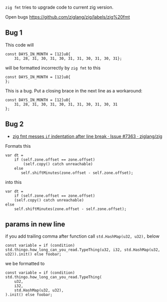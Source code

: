 `zig fmt` tries to upgrade code to current zig version.

Open bugs https://github.com/ziglang/zig/labels/zig%20fmt

## Bug 1

This code will

```zig
const DAYS_IN_MONTH = [12]u8{
    31, 28, 31, 30, 31, 30, 31, 31, 30, 31, 30, 31};
```

will be formatted incorrectly by `zig fmt` to this

```zig
const DAYS_IN_MONTH = [12]u8{
};
```

This is a bug. Put a closing brace in the next line as a workaround:

```
const DAYS_IN_MONTH = [12]u8{
    31, 28, 31, 30, 31, 30, 31, 31, 30, 31, 30, 31
};
```

## Bug 2

- [zig fmt messes `if` indentation after line break · Issue #7363 · ziglang/zig](https://github.com/ziglang/zig/issues/7363)

Formats this

```zig
var dt =
    if (self.zone.offset == zone.offset)
        (self.copy() catch unreachable)
    else
       self.shiftMinutes(zone.offset - self.zone.offset);
```

into this

```zig
var dt =
    if (self.zone.offset == zone.offset)
    (self.copy() catch unreachable)
else
    self.shiftMinutes(zone.offset - self.zone.offset);
```

## params in new line

if you add trailing comma after function call `std.HashMap(u32, u32),` below

```zig
const variable = if (condition) std.thingo.how_long_can_you_read.TypeThing(u32, i32, std.HashMap(u32, u32)).init() else foobar;
```

we be formatted to

```zig
const variable = if (condition) std.thingo.how_long_can_you_read.TypeThing(
    u32,
    i32,
    std.HashMap(u32, u32),
).init() else foobar;
```
